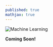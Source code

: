 ```yaml
---
published: true
mathjax: true
---
```


![Machine Learning]({{site.baseurl}}/images/LR.png)

**Coming Soon!**
